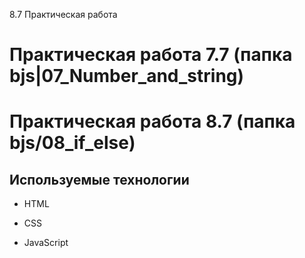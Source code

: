 8.7 Практическая работа

# Практическая работа 7.7 (папка bjs|07_Number_and_string)
# Практическая работа 8.7 (папка bjs/08_if_else)


## Используемые технологии

* HTML

* CSS

* JavaScript

